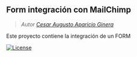 ## Form integración con MailChimp

>*Autor [Cesar Augusto Aparicio Ginera ]()*


Este proyecto contiene la integración de un FORM 


[![License](http://img.shields.io/packagist/l/endroid/qr-code.svg)]()
